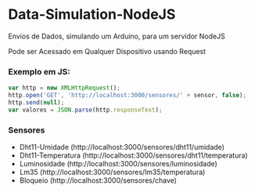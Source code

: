 # Data-Simulation-NodeJS
Envios de Dados, simulando um Arduino, para um servidor NodeJS

Pode ser Acessado em Qualquer Dispositivo usando Request
### Exemplo em JS:
```js
var http = new XMLHttpRequest();
http.open('GET', 'http://localhost:3000/sensores/' + sensor, false);
http.send(null);
var valores = JSON.parse(http.responseText);
```
### Sensores
* Dht11-Umidade (http://localhost:3000/sensores/dht11/umidade)
* Dht11-Temperatura (http://localhost:3000/sensores/dht11/temperatura)
* Luminosidade (http://localhost:3000/sensores/luminosidade)
* Lm35 (http://localhost:3000/sensores/lm35/temperatura)
* Bloqueio (http://localhost:3000/sensores/chave)
